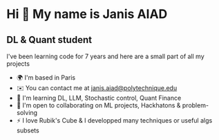 Hi 👋 My name is Janis AIAD
===========================

DL & Quant student
------------------

I've been learning code for 7 years and here are a small part of all my projects

*   🌍  I'm based in Paris
*   ✉️  You can contact me at [janis.aiad@polytechnique.edu](mailto:janis.aiad@polytechnique.edu)
*   🧠  I'm learning DL, LLM, Stochastic control, Quant Finance
*   🤝  I'm open to collaborating on ML projects, Hackhatons & problem-solving
*   ⚡  I love Rubik's Cube & I developped many techniques or useful algs subsets
